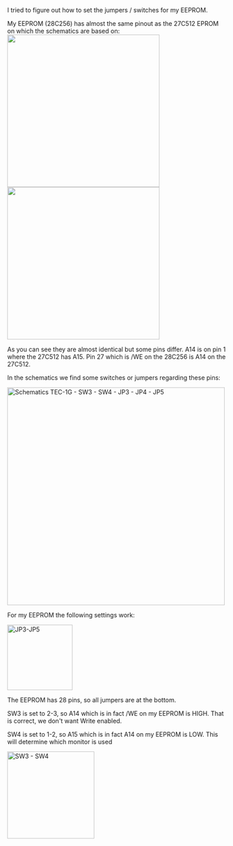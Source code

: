 
I tried to figure out how to set the jumpers / switches for my EEPROM.

My EEPROM (28C256) has almost the same pinout as the 27C512 EPROM on which the schematics are based on:
<img height="350" src="https://github.com/ReinouddeLange/TEC-1G/assets/6297024/484bbbe8-2381-4a4f-b84c-6ed7f92b9db9">
<img height="350" src="https://github.com/ReinouddeLange/TEC-1G/assets/6297024/e5ae1d11-2cc0-403d-9c1f-9338a53a701a">

As you can see they are almost identical but some pins differ. A14 is on pin 1 where the 27C512 has A15.
Pin 27 which is /WE on the 28C256 is A14 on the 27C512.

In the schematics we find some switches or jumpers regarding these pins:

<img width="500" alt="Schematics TEC-1G - SW3 - SW4 - JP3 - JP4 - JP5" src="https://github.com/ReinouddeLange/TEC-1G/assets/6297024/298ed533-237d-4d96-a7c7-449f4a7dc58e">

For my EEPROM the following settings work:

<img width="150" alt="JP3-JP5" src="https://github.com/ReinouddeLange/TEC-1G/assets/6297024/a947ca78-0e8b-4e81-819f-b8d5242b5112">

The EEPROM has 28 pins, so all jumpers are at the bottom.


SW3 is set to 2-3, so A14 which is in fact /WE on my EEPROM is HIGH. That is correct, we don't want Write enabled.


SW4 is set to 1-2, so A15 which is in fact A14 on my EEPROM is LOW. This will determine which monitor is used

<img width="200" alt="SW3 - SW4" src="https://github.com/ReinouddeLange/TEC-1G/assets/6297024/ea182651-9c71-425b-bf39-fc8236015eff">






